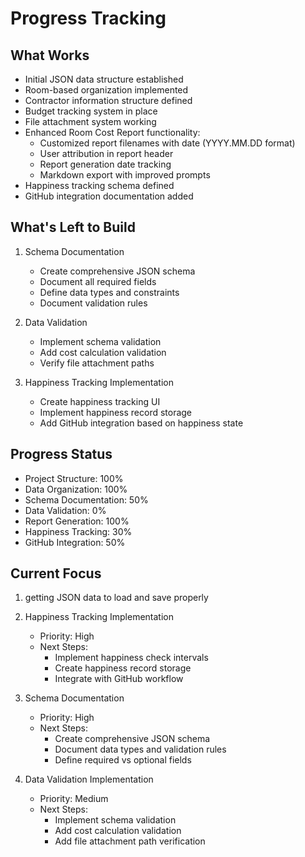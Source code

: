 # Progress Tracking

## What Works
- Initial JSON data structure established
- Room-based organization implemented
- Contractor information structure defined
- Budget tracking system in place
- File attachment system working
- Enhanced Room Cost Report functionality:
  - Customized report filenames with date (YYYY.MM.DD format)
  - User attribution in report header
  - Report generation date tracking
  - Markdown export with improved prompts
- Happiness tracking schema defined
- GitHub integration documentation added

## What's Left to Build
1. Schema Documentation
   - Create comprehensive JSON schema
   - Document all required fields
   - Define data types and constraints
   - Document validation rules

2. Data Validation
   - Implement schema validation
   - Add cost calculation validation
   - Verify file attachment paths

3. Happiness Tracking Implementation
   - Create happiness tracking UI
   - Implement happiness record storage
   - Add GitHub integration based on happiness state

## Progress Status
- Project Structure: 100%
- Data Organization: 100%
- Schema Documentation: 50%
- Data Validation: 0%
- Report Generation: 100%
- Happiness Tracking: 30%
- GitHub Integration: 50%

## Current Focus

1. getting JSON data to load and save properly
2. Happiness Tracking Implementation
   - Priority: High
   - Next Steps:
     * Implement happiness check intervals
     * Create happiness record storage
     * Integrate with GitHub workflow

3. Schema Documentation
   - Priority: High
   - Next Steps:
     * Create comprehensive JSON schema
     * Document data types and validation rules
     * Define required vs optional fields

4. Data Validation Implementation
   - Priority: Medium
   - Next Steps:
     * Implement schema validation
     * Add cost calculation validation
     * Add file attachment path verification
